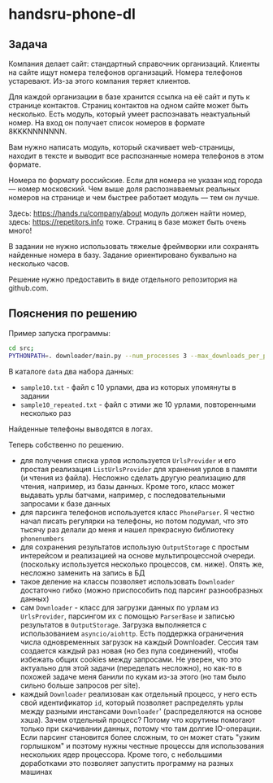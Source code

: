 # handsru-phone-dl

## Задача

Компания делает сайт: стандартный справочник организаций. Клиенты на сайте ищут номера телефонов организаций. Номера телефонов устаревают. Из-за этого компания теряет клиентов.

Для каждой организации в базе хранится ссылка на её сайт и путь к странице контактов. Страниц контактов на одном сайте может быть несколько. Есть модуль, который умеет распознавать неактуальный номер. На вход он получает список номеров в формате 8KKKNNNNNNN.

Вам нужно написать модуль, который скачивает web-страницы, находит в тексте и выводит все распознанные номера телефонов в этом формате.

Номера по формату российские. Если для номера не указан код города — номер московский.
Чем выше доля распознаваемых реальных номеров на странице и чем быстрее работает модуль — тем он лучше.

Здесь: https://hands.ru/company/about модуль должен найти номер, здесь: https://repetitors.info тоже. Страниц в базе может быть очень много!

В задании не нужно использовать тяжелые фреймворки или сохранять найденные номера в базу. Задание ориентировано буквально на несколько часов.

Решение нужно предоставить в виде отдельного репозитория на github.com.


## Пояснения по решению

Пример запуска программы:
```bash
cd src;
PYTHONPATH=. downloader/main.py --num_processes 3 --max_downloads_per_process 10 ../data/sample10.txt
```

В каталоге `data` два набора данных:
 * `sample10.txt` - файл с 10 урлами, два из которых упомянуты в задании
 * `sample10_repeated.txt` - файл с этими же 10 урлами, повторенными несколько раз
 
Найденные телефоны выводятся в логах.

Теперь собственно по решению.
 * для получения списка урлов используется `UrlsProvider` и его простая реализация `ListUrlsProvider`
   для хранения урлов в памяти (и чтения из файла). Несложно сделать другую реализацию для чтения, например, из базы данных.
   Кроме того, класс может выдавать урлы батчами, например, с последовательными запросами к базе данных
 * для парсинга телефонов используется класс `PhoneParser`. Я честно начал писать регулярки на телефоны, но потом
 подумал, что это тысячу раз делали до меня и нашел прекрасную библиотеку `phonenumbers`
 * для сохранения результатов использую `OutputStorage` с простым интерейсом и реализацией на основе мультипроцессной очереди.
  (поскольку используется несколько процессов, см. ниже). Опять же, несложно заменить на запись в БД
 * такое деление на классы позволяет использовать `Downloader` достаточно гибко (можно приспособить под парсинг разнообразных данных)
 * сам `Downloader` - класс для загрузки данных по урлам из `UrlsProvider`, парсингом их с помощью `ParserBase` и записью
  результатов в `OutputStorage`. Загрузка выполняется с использованием `asyncio/aiohttp`. Есть поддержка ограничения
  числа одновременных загрузок на каждый Downloader.
  Сессия там создается каждый раз новая (но без пула соединений), чтобы избежать общих cookies между запросами.
  Не уверен, что это актуально для этой задачи (переделать несложно), но как-то в похожей задаче меня банили по кукам
  из-за этого (но там было сильно больше запросов per site).
 * каждый `Downloader` реализован как отдельный процесс, у него есть свой идентификатор `id`, который позволяет
 распределять урлы между разными инстансами `Downloader`' (распределяются на основе хэша).
 Зачем отдельный процесс? Потому что корутины помогают только при скачивании данных, потому что там долгие IO-операции.
 Если парсинг становится более сложным, то он может стать "узким горлышком" и поэтому нужны честные процессы для 
 использования нескольких ядер процессора. Кроме того, с небольшими доработками это позволяет запустить программу на
 разных машинах
